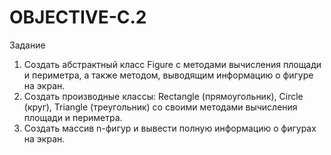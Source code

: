 # OBJECTIVE-C.2

Задание

1.	Создать абстрактный класс Figure с методами вычисления площади и периметра, а также методом, выводящим информацию о фигуре на экран.
2.	Создать производные классы: Rectangle (прямоугольник), Circle (круг), Triangle (треугольник) со своими методами вычисления площади и периметра.
3.	Создать массив n-фигур и вывести полную информацию о фигурах на экран.
